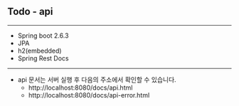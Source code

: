 ## Todo - api

----
* Spring boot 2.6.3
* JPA
* h2(embedded)
* Spring Rest Docs

----
* api 문서는 서버 실행 후 다음의 주소에서 확인할 수 있습니다.
  * http://localhost:8080/docs/api.html
  * http://localhost:8080/docs/api-error.html